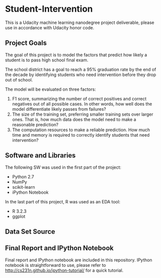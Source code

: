 # Student-Intervention
This is a Udacity machine learning nanodegree project deliverable, please use in accordance with Udacity honor code.

## Project Goals
The goal of this project is to model the factors that predict how likely a student is to pass high school final exam.

The school district has a goal to reach a 95% graduation rate by the end of the decade by identifying students who need intervention before they drop out of school.

The model will be evaluated on three factors:

1. F1 score, summarizing the number of correct positives and correct negatives out of all possible cases. In other words, how well does the model differentiate likely passes from failures?
2. The size of the training set, preferring smaller training sets over larger ones. That is, how much data does the model need to make a reasonable prediction?
3. The computation resources to make a reliable prediction. How much time and memory is required to correctly identify students that need intervention?

## Software and Libraries
The following SW was used in the first part of the project:
* Python 2.7
* NumPy
* scikit-learn
* iPython Notebook

In the last part of this project, R was used as an EDA tool:
* R 3.2.3
* ggplot

## Data Set Source

## Final Report and IPython Notebook
Final report and IPython notebook are included in this repository. IPython notebook is straightforward to use, please refer to http://cs231n.github.io/ipython-tutorial/ for a quick tutorial.

